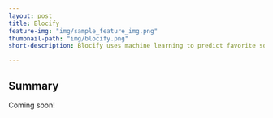 ```yaml
---
layout: post
title: Blocify
feature-img: "img/sample_feature_img.png"
thumbnail-path: "img/blocify.png"
short-description: Blocify uses machine learning to predict favorite songs.

---
```

## Summary

Coming soon!

